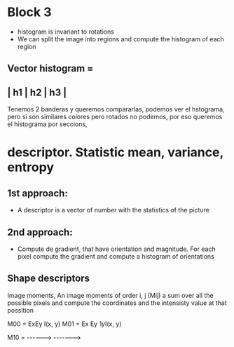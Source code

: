 

# Block 3

- histogram is invariant to rotations
- We can split the image into regions and compute the histogram of each region

Vector histogram = 
 --------------------------------------------------------------------------------
|         h1           |              h2              |             h3           |
 ---------------------------------------------------------------------------------
 
 Tenemos 2 banderas y queremos compararlas, podemos ver el hstograma, pero si son similares colores pero rotados no podemos, por eso queremos el histograma por seccions,
 
 # descriptor. Statistic mean, variance, entropy 
 
 ## 1st approach:
 - A descriptor is a vector of number with the statistics of the picture 

## 2nd approach:
- Compute de gradient, that have orientation and magnitude. For each pixel compute the gradient and compute a histogram of orientations

## Shape descriptors
Image moments, An image moments of order i, j (Mij) a sum over all the possible pixels and compute the coordinates and the intensisty value at that possition


M00 = ExEy I(x, y)
M01 = Ex Ey 1*y*I(x, y)

M10 = ------>
      ------->
